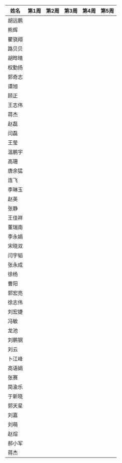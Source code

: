 |姓名| 第1周|第2周|第3周|第4周|第5周|
|----|----|----|----|----|----|
|胡远鹏||||||
|熊辉||||||
|瞿骁翔||||||
|路贝贝||||||
|胡晔晴||||||
|权勤扬||||||
|郭奇志||||||
|谭旭||||||
|顾正||||||
|王志伟||||||
|蒋杰||||||
|赵磊||||||
|闫磊||||||
|王莹||||||
|温鹏宇||||||
|高珊||||||
|唐余猛||||||
|连飞||||||
|李琳玉||||||
|赵英||||||
|张静||||||
|王佳祥||||||
|董瑞南||||||
|李永娟||||||
|宋晓双||||||
|闫宇韬||||||
|张永成||||||
|徐杨||||||
|曹阳||||||
|郭宏亮||||||
|徐志伟||||||
|刘宏捷||||||
|冯敏||||||
|龙池||||||
|刘鹏钢||||||
|刘云||||||
|卜江峰||||||
|高语娟||||||
|张赛||||||
|简渝乐||||||
|于新晓||||||
|郭天星||||||
|刘嘉||||||
|刘萌||||||
|赵煊||||||
|郝小军||||||
|蒋杰||||||